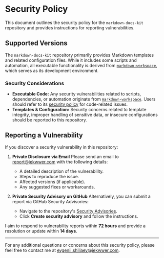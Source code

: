 # Security Policy

This document outlines the security policy for the `markdown-docs-kit` repository
and provides instructions for reporting vulnerabilities.

## Supported Versions

The `markdown-docs-kit` repository primarily provides Markdown templates and related configuration files.
While it includes some scripts and automation, all executable functionality is derived from
[`markdown-workspace`][markdown-workspace], which serves as its development environment.

### Security Considerations

- **Executable Code:** Any security vulnerabilities related to scripts, dependencies, or automation
  originate from [`markdown-workspace`][markdown-workspace].
  Users should refer to its [security policy][markdown-workspace-security-md] for code-related issues.
- **Templates & Configuration:** Security concerns related to template integrity, improper handling of
  sensitive data, or insecure configurations should be reported to this repository.

## Reporting a Vulnerability

If you discover a security vulnerability in this repository:

1. **Private Disclosure via Email**
   Please send an email to [report@jekwwer.com][report@jekwwer.com] with the following details:

   - A detailed description of the vulnerability.
   - Steps to reproduce the issue.
   - Affected versions (if applicable).
   - Any suggested fixes or workarounds.

2. **Private Security Advisory on GitHub**
   Alternatively, you can submit a report via GitHub Security Advisories:
   - Navigate to the repository's [Security Advisories][security-advisories].
   - Click **Create security advisory** and follow the instructions.

I aim to respond to vulnerability reports within **72 hours**
and provide a resolution or update within **14 days**.

---

For any additional questions or concerns about this security policy,
please feel free to contact me at [evgenii.shiliaev@jekwwer.com][evgenii.shiliaev@jekwwer.com].

[evgenii.shiliaev@jekwwer.com]: mailto:evgenii.shiliaev@jekwwer.com
[report@jekwwer.com]: mailto:report@jekwwer.com
[security-advisories]: https://github.com/jekwwer/markdown-docs-kit/security/advisories
[markdown-workspace]: https://github.com/Jekwwer/markdown-workspace
[markdown-workspace-security-md]: https://github.com/Jekwwer/markdown-workspace/blob/main/SECURITY.md
